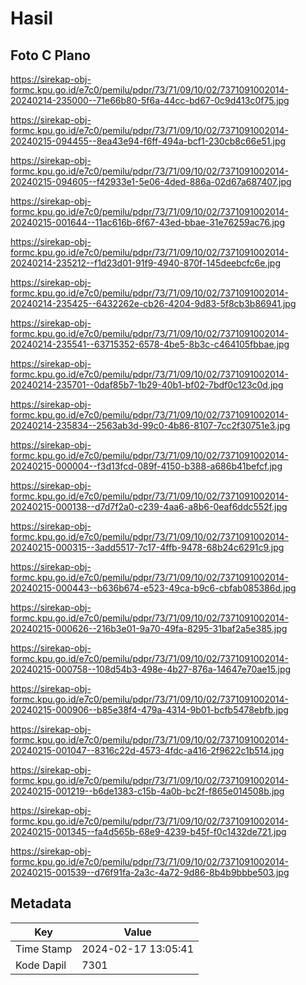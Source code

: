 # Hasil

## Foto C Plano

https://sirekap-obj-formc.kpu.go.id/e7c0/pemilu/pdpr/73/71/09/10/02/7371091002014-20240214-235000--71e66b80-5f6a-44cc-bd67-0c9d413c0f75.jpg

https://sirekap-obj-formc.kpu.go.id/e7c0/pemilu/pdpr/73/71/09/10/02/7371091002014-20240215-094455--8ea43e94-f6ff-494a-bcf1-230cb8c66e51.jpg

https://sirekap-obj-formc.kpu.go.id/e7c0/pemilu/pdpr/73/71/09/10/02/7371091002014-20240215-094605--f42933e1-5e06-4ded-886a-02d67a687407.jpg

https://sirekap-obj-formc.kpu.go.id/e7c0/pemilu/pdpr/73/71/09/10/02/7371091002014-20240215-001644--11ac616b-6f67-43ed-bbae-31e76259ac76.jpg

https://sirekap-obj-formc.kpu.go.id/e7c0/pemilu/pdpr/73/71/09/10/02/7371091002014-20240214-235212--f1d23d01-91f9-4940-870f-145deebcfc6e.jpg

https://sirekap-obj-formc.kpu.go.id/e7c0/pemilu/pdpr/73/71/09/10/02/7371091002014-20240214-235425--6432262e-cb26-4204-9d83-5f8cb3b86941.jpg

https://sirekap-obj-formc.kpu.go.id/e7c0/pemilu/pdpr/73/71/09/10/02/7371091002014-20240214-235541--63715352-6578-4be5-8b3c-c464105fbbae.jpg

https://sirekap-obj-formc.kpu.go.id/e7c0/pemilu/pdpr/73/71/09/10/02/7371091002014-20240214-235701--0daf85b7-1b29-40b1-bf02-7bdf0c123c0d.jpg

https://sirekap-obj-formc.kpu.go.id/e7c0/pemilu/pdpr/73/71/09/10/02/7371091002014-20240214-235834--2563ab3d-99c0-4b86-8107-7cc2f30751e3.jpg

https://sirekap-obj-formc.kpu.go.id/e7c0/pemilu/pdpr/73/71/09/10/02/7371091002014-20240215-000004--f3d13fcd-089f-4150-b388-a686b41befcf.jpg

https://sirekap-obj-formc.kpu.go.id/e7c0/pemilu/pdpr/73/71/09/10/02/7371091002014-20240215-000138--d7d7f2a0-c239-4aa6-a8b6-0eaf6ddc552f.jpg

https://sirekap-obj-formc.kpu.go.id/e7c0/pemilu/pdpr/73/71/09/10/02/7371091002014-20240215-000315--3add5517-7c17-4ffb-9478-68b24c6291c9.jpg

https://sirekap-obj-formc.kpu.go.id/e7c0/pemilu/pdpr/73/71/09/10/02/7371091002014-20240215-000443--b636b674-e523-49ca-b9c6-cbfab085386d.jpg

https://sirekap-obj-formc.kpu.go.id/e7c0/pemilu/pdpr/73/71/09/10/02/7371091002014-20240215-000626--216b3e01-9a70-49fa-8295-31baf2a5e385.jpg

https://sirekap-obj-formc.kpu.go.id/e7c0/pemilu/pdpr/73/71/09/10/02/7371091002014-20240215-000758--108d54b3-498e-4b27-876a-14647e70ae15.jpg

https://sirekap-obj-formc.kpu.go.id/e7c0/pemilu/pdpr/73/71/09/10/02/7371091002014-20240215-000906--b85e38f4-479a-4314-9b01-bcfb5478ebfb.jpg

https://sirekap-obj-formc.kpu.go.id/e7c0/pemilu/pdpr/73/71/09/10/02/7371091002014-20240215-001047--8316c22d-4573-4fdc-a416-2f9622c1b514.jpg

https://sirekap-obj-formc.kpu.go.id/e7c0/pemilu/pdpr/73/71/09/10/02/7371091002014-20240215-001219--b6de1383-c15b-4a0b-bc2f-f865e014508b.jpg

https://sirekap-obj-formc.kpu.go.id/e7c0/pemilu/pdpr/73/71/09/10/02/7371091002014-20240215-001345--fa4d565b-68e9-4239-b45f-f0c1432de721.jpg

https://sirekap-obj-formc.kpu.go.id/e7c0/pemilu/pdpr/73/71/09/10/02/7371091002014-20240215-001539--d76f91fa-2a3c-4a72-9d86-8b4b9bbbe503.jpg


## Metadata

| Key        | Value               |
| ---------- | ------------------- |
| Time Stamp | 2024-02-17 13:05:41 |
| Kode Dapil | 7301                |



